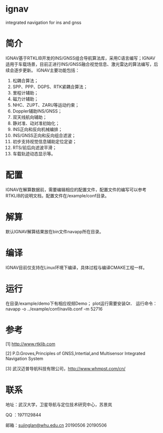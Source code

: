 # ignav
integrated navigation for ins and gnss

# 简介
IGNAV基于RTKLIB开发的INS/GNSS组合导航算法库，采用C语言编写；IGNAV适用于车载场景，目前正进行INS/GNSS融合视觉信息、激光雷达的算法编写，后续会逐步更新。
IGNAV主要功能包括：
  1. 松耦合算法；
  2. SPP、PPP、DGPS、RTK紧耦合算法；
  3. 里程计辅助；
  4. 磁力计辅助；
  5. NHC、ZUPT、ZARU等运动约束；
  6. Doppler辅助INS/GNSS；
  7. 双天线航向辅助；
  8. 静对准、动对准初始化；
  9. INS正向和反向机械编排；
  10. INS/GNSS正向和反向组合滤波；
  11. 初步支持视觉信息辅助定位定姿；
  12. RTS/前后向滤波平滑；
  13. 车载轨迹动态显示等。

# 配置
IGNAV在解算数据前，需要编辑相应的配置文件，配置文件的编写可以参考RTKLIB的说明文档，配置文件在/example/conf目录。

# 解算
默认IGNAV解算结果放在bin文件navapp所在目录。

# 编译
IGNAV目前仅支持在Linux环境下编译，具体过程与编译CMAKE工程一样。

# 运行
在目录/example/demo下有相应视频Demo；
plot运行需要安装Qt．
运行命令：navapp -o ../example/conf/navlib.conf -m 52716

# 参考
[1] http://www.rtklib.com

[2] P.D.Groves,Principles of GNSS,Intertial,and Multisensor Integrated Navigation System

[3] 武汉迈普导航科技有限公司，http://www.whmpst.com/cn/

# 联系
地址：武汉大学，卫星导航与定位技术研究中心，苏景岚

QQ  ：1971129844

邮箱：sujinglan@whu.edu.cn
20190506
20190506
